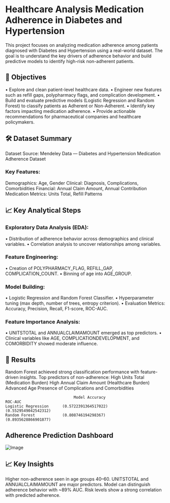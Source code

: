 # Healthcare Analysis Medication Adherence in Diabetes and Hypertension
This project focuses on analyzing medication adherence among patients diagnosed with Diabetes and Hypertension using a real-world dataset. The goal is to understand the key drivers of adherence behavior and build predictive models to identify high-risk non-adherent patients.

## 🧠 Objectives

• Explore and clean patient-level healthcare data.
• Engineer new features such as refill gaps, polypharmacy flags, and complication development.
• Build and evaluate predictive models (Logistic Regression and Random Forest) to classify patients as Adherent or Non-Adherent.
• Identify key factors impacting medication adherence.
• Provide actionable recommendations for pharmaceutical companies and healthcare policymakers.


## 🛠️ Dataset Summary

Dataset Source: Mendeley Data — Diabetes and Hypertension Medication Adherence Dataset
### Key Features:
Demographics: Age, Gender
Clinical: Diagnosis, Complications, Comorbidities
Financial: Annual Claim Amount, Annual Contribution
Medication Metrics: Units Total, Refill Patterns

## 📈 Key Analytical Steps
### Exploratory Data Analysis (EDA):
• Distribution of adherence behavior across demographics and clinical variables.
• Correlation analysis to uncover relationships among variables.
### Feature Engineering:
• Creation of POLYPHARMACY_FLAG, REFILL_GAP, COMPLICATION_COUNT.
• Binning of age into AGE_GROUP.
### Model Building:
• Logistic Regression and Random Forest Classifier.
• Hyperparameter tuning (max depth, number of trees, entropy criterion).
• Evaluation Metrics: Accuracy, Precision, Recall, F1-score, ROC-AUC.
### Feature Importance Analysis:
• UNITSTOTAL and ANNUALCLAIMAMOUNT emerged as top predictors.
• Clinical variables like AGE, COMPLICATIONDEVELOPMENT, and COMORBIDITY showed moderate influence.

## 🎯 Results
Random Forest achieved strong classification performance with feature-driven insights.
Top predictors of non-adherence:
High Units Total (Medication Burden)
High Annual Claim Amount (Healthcare Burden)
Advanced Age
Presence of Complications and Comorbidities

                                  Model	Accuracy	                      ROC-AUC
    Logistic Regression	     (0.5722391364517022)	               (0.5529549042542312)
    Random Forest	         (0.808746194298367)	               (0.8935628866901877)

## Adherence Prediction Dashboard
![Image](https://github.com/user-attachments/assets/ec2316e8-6107-40eb-a112-11ed514f1f5c)
## 📈 Key Insights
 Higher non-adherence seen in age groups 40–60.
 UNITSTOTAL and ANNUALCLAIMAMOUNT are major predictors.
 Model can distinguish adherence behavior with ~89% AUC.
 Risk levels show a strong correlation with predicted adherence.












